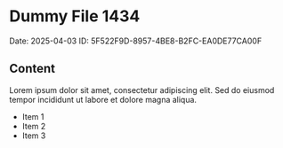 # Dummy File 1434

Date: 2025-04-03
ID: 5F522F9D-8957-4BE8-B2FC-EA0DE77CA00F

## Content

Lorem ipsum dolor sit amet, consectetur adipiscing elit.
Sed do eiusmod tempor incididunt ut labore et dolore magna aliqua.

* Item 1
* Item 2
* Item 3

